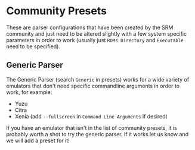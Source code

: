 # Community Presets

These are parser configurations that have been created by the SRM community and just need to be altered slightly with a few system specific parameters in order to work (usually just `ROMs Directory` and `Executable` need to be specified).

## Generic Parser

The Generic Parser (search `Generic` in presets) works for a wide variety of emulators that don't need specific commandline arguments in order to work, for example:

- Yuzu
- Citra
- Xenia (add `--fullscreen` in `Command Line Arguments` if desired)

If you have an emulator that isn't in the list of community presets, it is probably worth a shot to try the generic parser. If it works let us know and we will add a preset for it!
